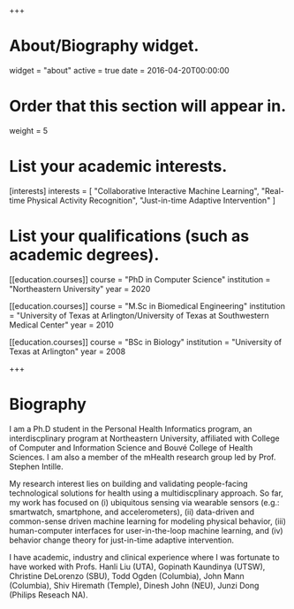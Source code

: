 +++
# About/Biography widget.
widget = "about"
active = true
date = 2016-04-20T00:00:00

# Order that this section will appear in.
weight = 5

# List your academic interests.
[interests]
  interests = [
    "Collaborative Interactive Machine Learning",
    "Real-time Physical Activity Recognition",
    "Just-in-time Adaptive Intervention"
  ]

# List your qualifications (such as academic degrees).
[[education.courses]]
  course = "PhD in Computer Science"
  institution = "Northeastern University"
  year = 2020

[[education.courses]]
  course = "M.Sc in Biomedical Engineering"
  institution = "University of Texas at Arlington/University of Texas at Southwestern Medical Center"
  year = 2010

[[education.courses]]
  course = "BSc in Biology"
  institution = "University of Texas at Arlington"
  year = 2008
 
+++

# Biography

I am a Ph.D student in the Personal Health Informatics program, an interdiscplinary program at Northeastern University, affiliated with College of Computer and Information Science and Bouvé College of Health Sciences. I am also a member of the mHealth research group led by Prof. Stephen Intille.

My research interest lies on building and validating people-facing technological solutions for health using a multidiscplinary approach. So far, my work has focused on (i) ubiquitous sensing via wearable sensors (e.g.: smartwatch, smartphone, and accelerometers), (ii) data-driven and common-sense driven machine learning for modeling physical behavior, (iii) human-computer interfaces for user-in-the-loop machine learning, and (iv) behavior change theory for just-in-time adaptive intervention.

I have academic, industry and clinical experience where I was fortunate to have worked with Profs. Hanli Liu (UTA), Gopinath Kaundinya (UTSW), Christine DeLorenzo (SBU), Todd Ogden (Columbia), John Mann (Columbia), Shiv Hiremath (Temple), Dinesh John (NEU), Junzi Dong (Philips Reseach NA).